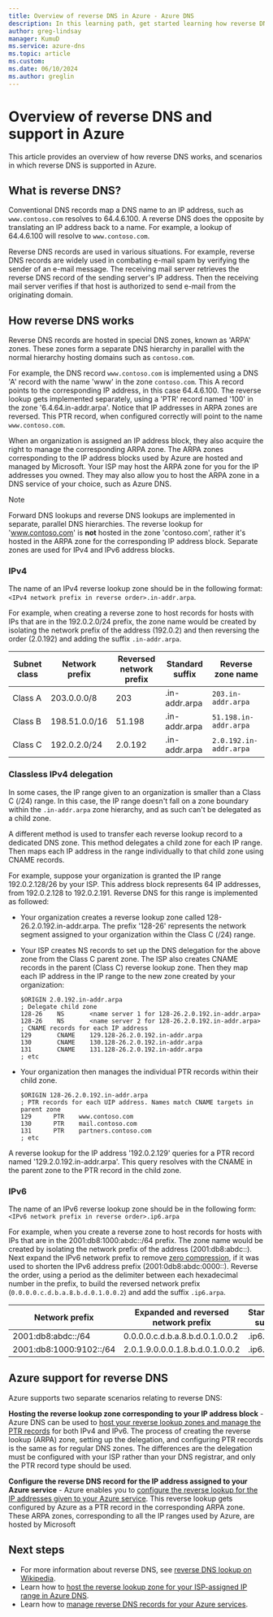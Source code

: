 ```yaml
---
title: Overview of reverse DNS in Azure - Azure DNS
description: In this learning path, get started learning how reverse DNS works and how it can be used in Azure
author: greg-lindsay
manager: KumuD
ms.service: azure-dns
ms.topic: article
ms.custom:
ms.date: 06/10/2024
ms.author: greglin
---
```


# Overview of reverse DNS and support in Azure

This article provides an overview of how reverse DNS works, and scenarios in which reverse DNS is supported in Azure.

## What is reverse DNS?

Conventional DNS records map a DNS name to an IP address, such as `www.contoso.com` resolves to 64.4.6.100. A reverse DNS does the opposite by translating an IP address back to a name. For example, a lookup of 64.4.6.100 will resolve to `www.contoso.com`.

Reverse DNS records are used in various situations. For example, reverse DNS records are widely used in combating e-mail spam by verifying the sender of an e-mail message.  The receiving mail server retrieves the reverse DNS record of the sending server's IP address. Then the receiving mail server verifies if that host is authorized to send e-mail from the originating domain.

## How reverse DNS works

Reverse DNS records are hosted in special DNS zones, known as 'ARPA' zones.  These zones form a separate DNS hierarchy in parallel with the normal hierarchy hosting domains such as `contoso.com`.

For example, the DNS record `www.contoso.com` is implemented using a DNS 'A' record with the name 'www' in the zone `contoso.com`. This A record points to the corresponding IP address, in this case 64.4.6.100.  The reverse lookup gets implemented separately, using a 'PTR' record named '100' in the zone '6.4.64.in-addr.arpa'. Notice that IP addresses in ARPA zones are reversed. This PTR record, when configured correctly will point to the name `www.contoso.com`.

When an organization is assigned an IP address block, they also acquire the right to manage the corresponding ARPA zone. The ARPA zones corresponding to the IP address blocks used by Azure are hosted and managed by Microsoft. Your ISP may host the ARPA zone for you for the IP addresses you owned. They may also allow you to host the ARPA zone in a DNS service of your choice, such as Azure DNS.

> [!NOTE]
> Forward DNS lookups and reverse DNS lookups are implemented in separate, parallel DNS hierarchies. The reverse lookup for 'www.contoso.com' is **not** hosted in the zone 'contoso.com', rather it's hosted in the ARPA zone for the corresponding IP address block. Separate zones are used for IPv4 and IPv6 address blocks.

### IPv4

The name of an IPv4 reverse lookup zone should be in the following format:
`<IPv4 network prefix in reverse order>.in-addr.arpa`.

For example, when creating a reverse zone to host records for hosts with IPs that are in the 192.0.2.0/24 prefix, the zone name would be created by isolating the network prefix of the address (192.0.2) and then reversing the order (2.0.192) and adding the suffix `.in-addr.arpa`.

|Subnet class|Network prefix  |Reversed network prefix  |Standard suffix  |Reverse zone name |
|-------|----------------|------------|-----------------|---------------------------|
|Class A|203.0.0.0/8     | 203        | .in-addr.arpa   | `203.in-addr.arpa`        |
|Class B|198.51.0.0/16   | 51.198     | .in-addr.arpa   | `51.198.in-addr.arpa`     |
|Class C|192.0.2.0/24    | 2.0.192    | .in-addr.arpa   | `2.0.192.in-addr.arpa`    |

### Classless IPv4 delegation

In some cases, the IP range given to an organization is smaller than a Class C (/24) range. In this case, the IP range doesn't fall on a zone boundary within the `.in-addr.arpa` zone hierarchy, and as such can't be delegated as a child zone.

A different method is used to transfer each reverse lookup record to a dedicated DNS zone. This method delegates a child zone for each IP range. Then maps each IP address in the range individually to that child zone using CNAME records.

For example, suppose your organization is granted the IP range 192.0.2.128/26 by your ISP. This address block represents 64 IP addresses, from 192.0.2.128 to 192.0.2.191. Reverse DNS for this range is implemented as followed:
- Your organization creates a reverse lookup zone called 128-26.2.0.192.in-addr.arpa. The prefix '128-26' represents the network segment assigned to your organization within the Class C (/24) range.
- Your ISP creates NS records to set up the DNS delegation for the above zone from the Class C parent zone. The ISP also creates CNAME records in the parent (Class C) reverse lookup zone. Then they map each IP address in the IP range to the new zone created by your organization:

    ```
    $ORIGIN 2.0.192.in-addr.arpa
    ; Delegate child zone
    128-26    NS       <name server 1 for 128-26.2.0.192.in-addr.arpa>
    128-26    NS       <name server 2 for 128-26.2.0.192.in-addr.arpa>
    ; CNAME records for each IP address
    129       CNAME    129.128-26.2.0.192.in-addr.arpa
    130       CNAME    130.128-26.2.0.192.in-addr.arpa
    131       CNAME    131.128-26.2.0.192.in-addr.arpa
    ; etc
    ```

- Your organization then manages the individual PTR records within their child zone.

    ```
    $ORIGIN 128-26.2.0.192.in-addr.arpa
    ; PTR records for each UIP address. Names match CNAME targets in parent zone
    129      PTR    www.contoso.com
    130      PTR    mail.contoso.com
    131      PTR    partners.contoso.com
    ; etc
    ```

A reverse lookup for the IP address '192.0.2.129' queries for a PTR record named '129.2.0.192.in-addr.arpa'. This query resolves with the CNAME in the parent zone to the PTR record in the child zone.

### IPv6

The name of an IPv6 reverse lookup zone should be in the following form: `<IPv6 network prefix in reverse order>.ip6.arpa`

For example, when you create a reverse zone to host records for hosts with IPs that are in the 2001:db8:1000:abdc::/64 prefix. The zone name would be created by isolating the network prefix of the address (2001:db8:abdc::). Next expand the IPv6 network prefix to remove [zero compression](/previous-versions/windows/it-pro/windows-server-2003/cc781672(v=ws.10)), if it was used to shorten the IPv6 address prefix (2001:0db8:abdc:0000::). Reverse the order, using a period as the delimiter between each hexadecimal number in the prefix, to build the reversed network prefix (`0.0.0.0.c.d.b.a.8.b.d.0.1.0.0.2`) and add the suffix `.ip6.arpa`.


|Network prefix  |Expanded and reversed network prefix |Standard suffix |Reverse zone name  |
|---------|---------|---------|---------|
|2001:db8:abdc::/64    | 0.0.0.0.c.d.b.a.8.b.d.0.1.0.0.2        | .ip6.arpa        | `0.0.0.0.c.d.b.a.8.b.d.0.1.0.0.2.ip6.arpa`       |
|2001:db8:1000:9102::/64    | 2.0.1.9.0.0.0.1.8.b.d.0.1.0.0.2        | .ip6.arpa        | `2.0.1.9.0.0.0.1.8.b.d.0.1.0.0.2.ip6.arpa`        |


## Azure support for reverse DNS

Azure supports two separate scenarios relating to reverse DNS:

**Hosting the reverse lookup zone corresponding to your IP address block** -
Azure DNS can be used to [host your reverse lookup zones and manage the PTR records](dns-reverse-dns-hosting.md) for both IPv4 and IPv6. The process of creating the reverse lookup (ARPA) zone, setting up the delegation, and configuring PTR records is the same as for regular DNS zones. The differences are the delegation must be configured with your ISP rather than your DNS registrar, and only the PTR record type should be used.

**Configure the reverse DNS record for the IP address assigned to your Azure service** - Azure enables you to [configure the reverse lookup for the IP addresses given to your Azure service](dns-reverse-dns-for-azure-services.md).  This reverse lookup gets configured by Azure as a PTR record in the corresponding ARPA zone.  These ARPA zones, corresponding to all the IP ranges used by Azure, are hosted by Microsoft

## Next steps

- For more information about reverse DNS, see [reverse DNS lookup on Wikipedia](https://en.wikipedia.org/wiki/Reverse_DNS_lookup).
- Learn how to [host the reverse lookup zone for your ISP-assigned IP range in Azure DNS](dns-reverse-dns-for-azure-services.md).
- Learn how to [manage reverse DNS records for your Azure services](dns-reverse-dns-for-azure-services.md).

